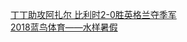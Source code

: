   
[丁丁助攻阿扎尔 比利时2-0胜英格兰夺季军](http://www.dianyue.me/archives/711/2ot3ljy60jxa2wk5/)  
[2018蓝鸟体育——水样暑假](http://www.dianyue.me/archives/884/41m5mv2rcnhnqop9/)